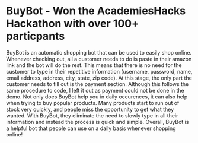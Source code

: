 # BuyBot - Won the AcademiesHacks Hackathon with over 100+ particpants 
BuyBot is an automatic shopping bot that can be used to easily shop online. Whenever checking out, all a customer needs to do is paste in their amazon link and the bot
will do the rest. This means that there is no need for the customer to type in their repetitive information (username, password, name, email address, address, city, state, 
zip code). At this stage, the only part the customer needs to fill out is the payment section. Although this follows the same procedure to code, I left it out as payment
could not be done in the demo. Not only does BuyBot help you in daily occurences, it can also help when trying to buy popular products. Many products start to run out of 
stock very quickly, and people miss the opportunity to get what they wanted. With BuyBot, they eliminate the need to slowly type in all their information and instead the 
process is quick and simple. Overall, BuyBot is a helpful bot that people can use on a daily basis whenever shopping online!
